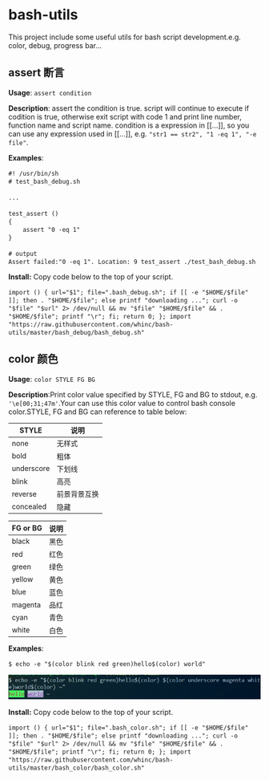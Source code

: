 # bash-utils
This project include some useful utils for bash script development.e.g. color, debug, progress bar...

## assert 断言

**Usage**: `assert condition`

**Description**: assert the condition is true. script will continue to execute if codition is true, otherwise exit script with code 1 and print line number, function name and script name. condition is a expression in [[...]], so you can use any expression used in [[...]], e.g. `"str1 == str2", "1 -eq 1", "-e file"`.

**Examples**:
```
#! /usr/bin/sh
# test_bash_debug.sh

...

test_assert ()
{
    assert "0 -eq 1"
}

# output
Assert failed:"0 -eq 1". Location: 9 test_assert ./test_bash_debug.sh
```

**Install:** Copy code below to the top of your script.
```
import () { url="$1"; file=".bash_debug.sh"; if [[ -e "$HOME/$file" ]]; then . "$HOME/$file"; else printf "downloading ..."; curl -o "$file" "$url" 2> /dev/null && mv "$file" "$HOME/$file" && . "$HOME/$file"; printf "\r"; fi; return 0; }; import "https://raw.githubusercontent.com/whinc/bash-utils/master/bash_debug/bash_debug.sh"
```


## color 颜色

**Usage**: `color STYLE FG BG`

**Description**:Print color value specified by STYLE, FG and BG to stdout, e.g. `'\e[00;31;47m'`.Your can use this color value to control bash console color.STYLE, FG and BG can reference to table below:

|STYLE|说明|
|-----|----|
|none|无样式 |
|bold|粗体 |
|underscore|下划线 |
|blink|高亮 |
|reverse|前景背景互换 |
|concealed|隐藏 |

|FG or BG|说明|
|----|-----------|
|black|黑色|
|red|红色 |
|green|绿色|
|yellow|黄色 |
|blue|蓝色|
|magenta |品红 |
|cyan |青色 |
|white|白色 |

**Examples**:
```
$ echo -e "$(color blink red green)hello$(color) world"
```

![screenshot](https://raw.githubusercontent.com/whinc/bash-utils/master/bash_color/screenshot.png)

**Install:** Copy code below to the top of your script.
```
import () { url="$1"; file=".bash_color.sh"; if [[ -e "$HOME/$file" ]]; then . "$HOME/$file"; else printf "downloading ..."; curl -o "$file" "$url" 2> /dev/null && mv "$file" "$HOME/$file" && . "$HOME/$file"; printf "\r"; fi; return 0; }; import "https://raw.githubusercontent.com/whinc/bash-utils/master/bash_color/bash_color.sh"
```
